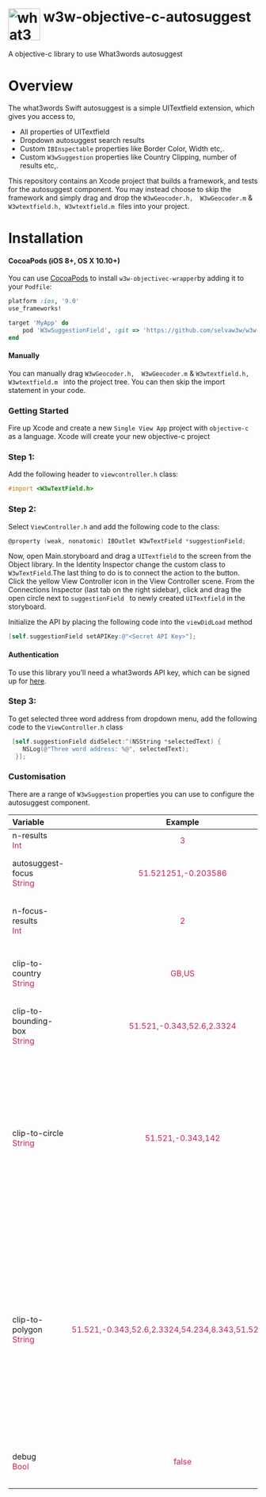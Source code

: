 # <img valign='top' src="https://what3words.com/assets/images/w3w_square_red.png" width="64" height="64" alt="what3words">&nbsp;w3w-objective-c-autosuggest

A objective-c library to use What3words autosuggest

# Overview
The what3words Swift autosuggest is a simple UITextfield extension, which gives you access to, 

* All properties of UITextfield
* Dropdown autosuggest search results 
* Custom `IBInspectable` properties like Border Color, Width etc,.
* Custom `W3wSuggestion` properties like Country Clipping, number of results etc,.

This repository contains an Xcode project that builds a framework, and tests for the autosuggest component.  You may instead choose to skip the framework and simply drag and drop the `W3wGeocoder.h,  W3wGeocoder.m` & `W3wtextfield.h, W3wtextfield.m `files into your project.


# Installation

#### CocoaPods (iOS 8+, OS X 10.10+)

You can use [CocoaPods](http://cocoapods.org/) to install `w3w-objectivec-wrapper`by adding it to your `Podfile`:

```ruby
platform :ios, '9.0'
use_frameworks!

target 'MyApp' do
    pod 'W3wSuggestionField', :git => 'https://github.com/selvaw3w/w3w-suggestion-objectivec.git'
end
```

#### Manually

You can manually drag `W3wGeocoder.h,  W3wGeocoder.m` & `W3wtextfield.h, W3wtextfield.m ` into the project tree.  You can then skip the import statement in your code.

### Getting Started
Fire up Xcode and create a new `Single View App` project with `objective-c` as a language. Xcode will create your new objective-c project

### Step 1:

Add the following header to `viewcontroller.h` class:

```objectivec
#import <W3wTextField.h>
```

### Step 2:
Select `ViewController.h` and add the following code to the class:

```objective-c
@property (weak, nonatomic) IBOutlet W3wTextField *suggestionField;
```

Now, open Main.storyboard and drag a `UITextfield` to the screen from the Object library. In the Identity Inspector change the custom class to `W3wTextField`.The last thing to do is to connect the action to the button. Click the yellow View Controller icon in the View Controller scene. From the Connections Inspector (last tab on the right sidebar), click and drag the open circle next to `suggestionField ` to newly created `UITextfield` in the storyboard.

Initialize the API by placing the following code into the `viewDidLoad` method

```objective-c
[self.suggestionField setAPIKey:@"<Secret API Key>"];
```

#### Authentication

To use this library you’ll need a what3words API key, which can be signed up for [here](https://accounts.what3words.com/register?dev=true).


### Step 3:

To get selected three word address from dropdown menu, add the following code to the `ViewController.h` class

```objective-c
 [self.suggestionField didSelect:^(NSString *selectedText) {
    NSLog(@"Three word address: %@", selectedText);
  }];
```
### Customisation
There are a range of `W3wSuggestion` properties you can use to configure the autosuggest component.

| Variable      | Example           | Description  |
| :------------ |:-------------:| :-----|
| n-results<br><span style="color:#c7254e">Int</span>      | <span style="color:#c7254e">3</span> | number of results to return |
| autosuggest-focus<br><span style="color:#c7254e">String</span>       | <span style="color:#c7254e">51.521251,-0.203586</span>     |   comma separated lat/lng of point to focus on |
| n-focus-results<br><span style="color:#c7254e">Int</span>   | <span style="color:#c7254e">2</span>      |    the number of results within what is returned to apply the focus to |
| clip-to-country<br><span style="color:#c7254e">String</span>   | <span style="color:#c7254e">GB,US      |    confine results to a given country or comma separated list of countries |
| clip-to-bounding-box<br><span style="color:#c7254e">String</span>   | <span style="color:#c7254e">51.521,-0.343,52.6,2.3324</span>      |    Confine results to a bounding box specified using co-ordinates |
| clip-to-circle<br><span style="color:#c7254e">String</span>   | <span style="color:#c7254e">51.521,-0.343,142</span>      |    Restrict autosuggest results to a circle, specified by lat,lng,kilometres, where kilometres in the radius of the circle. For convenience, longitude is allowed to wrap around 180 degrees. For example 181 is equivalent to -179. |
| clip-to-polygon<br><span style="color:#c7254e">String</span>   | <span style="color:#c7254e">51.521,-0.343,52.6,2.3324,54.234,8.343,51.521,-0.343</span>    |    Restrict autosuggest results to a polygon, specified by a comma-separated list of lat,lng pairs. The polygon should be closed, i.e. the first element should be repeated as the last element; also the list should contain at least 4 entries. The API is currently limited to accepting up to 25 pairs. |
| debug<br><span style="color:#c7254e">Bool</span>   | <span style="color:#c7254e">false</span>      |    output information to console for debugging or throw error |

